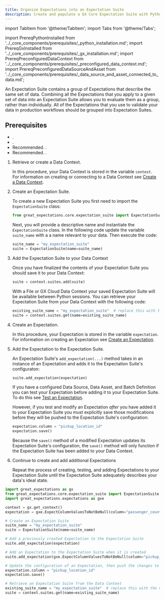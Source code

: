 ```yaml
---
title: Organize Expectations into an Expectation Suite
description: Create and populate a GX Core Expectation Suite with Python.
---
```

import TabItem from '@theme/TabItem';
import Tabs from '@theme/Tabs';

import PrereqPythonInstalled from '../_core_components/prerequisites/_python_installation.md';
import PrereqGxInstalled from '../_core_components/prerequisites/_gx_installation.md';
import PrereqPreconfiguredDataContext from '../_core_components/prerequisites/_preconfigured_data_context.md';
import PrereqPreconfiguredDataSourceAndAsset from '../_core_components/prerequisites/_data_source_and_asset_connected_to_data.md';

An Expectation Suite contains a group of Expectations that describe the same set of data.  Combining all the Expectations that you apply to a given set of data into an Expectation Suite allows you to evaluate them as a group, rather than individually.  All of the Expectations that you use to validate your data in production workflows should be grouped into Expectation Suites.

<h2>Prerequisites</h2>

- <PrereqPythonInstalled/>.
- <PrereqGxInstalled/>.
- Recommended. <PrereqPreconfiguredDataContext/>.
- Recommended. <PrereqPreconfiguredDataSourceAndAsset/>.


<Tabs>

<TabItem value="procedure" label="Procedure">

1. Retrieve or create a Data Context.

   In this procedure, your Data Context is stored in the variable `context`.  For information on creating or connecting to a Data Context see [Create a Data Context](/core/set_up_a_gx_environment/create_a_data_context.md).

2. Create an Expectation Suite.

   To create a new Expectation Suite you first need to import the `ExpectationSuite` class:

   ```python title="Python input"
   from great_expectations.core.expectation_suite import ExpectationSuite
   ```
   
   Next, you will provide a descriptive name and instantiate the `ExpectationSuite` class.  In the following code update the variable `suite_name` with a a name relevant to your data.  Then execute the code:

   ```python title="Python input"
   suite_name = "my_expectation_suite"
   suite = ExpectationSuite(name=suite_name)
   ```

3. Add the Expectation Suite to your Data Context

   Once you have finalized the contents of your Expectation Suite you should save it to your Data Context:  

   ```python title="Python input"
   suite = context.suites.add(suite)
   ```

   With a File or GX Cloud Data Context your saved Expectation Suite will be available between Python sessions.  You can retrieve your Expectation Suite from your Data Context with the following code:

   ```python title="Python input"
   existing_suite_name = "my_expectation_suite"  # replace this with the name of your Expectation Suite
   suite = context.suites.get(name=existing_suite_name)
   ```

4. Create an Expectation.

   In this procedure, your Expectation is stored in the variable `expectation`.  For information on creating an Expectation see [Create an Expectation](./create_an_expectation.md).

5. Add the Expectation to the Expectation Suite.

   An Expectation Suite's `add_expectation(...)` method takes in an instance of an Expectation and adds it to the Expectation Suite's configuraton: 

   ```python title="Python input"
   suite.add_expectation(expectation)
   ```

   If you have a configured Data Source, Data Asset, and Batch Definition you can test your Expectation before adding it to your Expectation Suite.  To do this see [Test an Expectation](./test_an_expectation.md).

   However, if you test and modify an Expectation _after_ you have added it to your Expectation Suite you must explicitly save those modifications before they will be pushed to the Expectation Suite's configuration:

   ```python title="Python input"
   expectation.column = "pickup_location_id"
   expectation.save()
   ```
   
   Because the `save()` method of a modified Expectation updates its Expectation Suite's configuration, the `save()` method will only function if the Expectation Suite has been added to your Data Context.

6. Continue to create and add additional Expectations
   
   Repeat the process of creating, testing, and adding Expectations to your Expectation Suite until the Expectation Suite adequately describes your data's ideal state.

</TabItem>

<TabItem value="sample_code" label="Sample code">

```python title="Python input"
import great_expectations as gx
from great_expectations.core.expectation_suite import ExpectationSuite
import great_expectations.expectations as gxe

context = gx.get_context()
expectation = gxe.ExpectColumnValuesToNotBeNull(column="passenger_count")

# Create an Expectation Suite
suite_name = "my_expectation_suite"
suite = ExpectationSuite(name=suite_name)

# Add a previously created Expectation to the Expectation Suite
suite.add_expectation(expectation)

# Add an Expectation to the Expectation Suite when it is created
suite.add_expectation(gxe.ExpectColumnValuesToNotBeNull(column="pickup_datetime"))

# Update the configuration of an Expectation, then push the changes to the Expectation Suite
expectation.column = "pickup_location_id"
expectation.save()

# Retrieve an Expectation Suite from the Data Context
existing_suite_name = "my_expectation_suite"  # replace this with the name of your Expectation Suite
suite = context.suites.get(name=existing_suite_name)
```


</TabItem>

</Tabs>